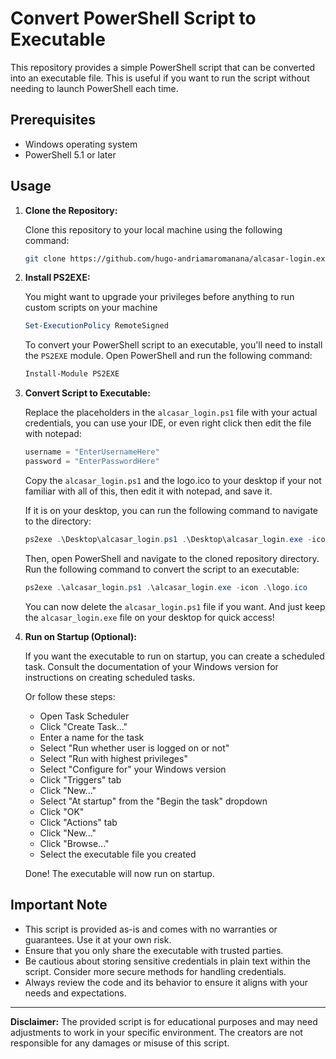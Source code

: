 
# Convert PowerShell Script to Executable

This repository provides a simple PowerShell script that can be converted into an executable file. This is useful if you want to run the script without needing to launch PowerShell each time.

## Prerequisites

- Windows operating system
- PowerShell 5.1 or later

## Usage

1. **Clone the Repository:**

   Clone this repository to your local machine using the following command:

   ```bash
   git clone https://github.com/hugo-andriamaromanana/alcasar-login.exe
   ```

2. **Install PS2EXE:**

   You might want to upgrade your privileges before anything to run custom scripts on your machine

    ```powershell
    Set-ExecutionPolicy RemoteSigned
    ```

   To convert your PowerShell script to an executable, you'll need to install the `PS2EXE` module. Open PowerShell and run the following command:

   ```powershell
   Install-Module PS2EXE
   ```

3. **Convert Script to Executable:**

   Replace the placeholders in the `alcasar_login.ps1` file with your actual credentials, you can use your IDE, or even right click then edit the file with notepad:

   ```powershell
   username = "EnterUsernameHere"
   password = "EnterPasswordHere"
   ```
   Copy the `alcasar_login.ps1` and the logo.ico to your desktop if your not familiar with all of this, then edit it with notepad, and save it.

   If it is on your desktop, you can run the following command to navigate to the directory:

   ```powershell
   ps2exe .\Desktop\alcasar_login.ps1 .\Desktop\alcasar_login.exe -icon .\Desktop\logo.ico
   ```

   Then, open PowerShell and navigate to the cloned repository directory. Run the following command to convert the script to an executable:

   ```powershell
   ps2exe .\alcasar_login.ps1 .\alcasar_login.exe -icon .\logo.ico
   ```

    You can now delete the `alcasar_login.ps1` file if you want.
    And just keep the `alcasar_login.exe` file on your desktop for quick access!

4. **Run on Startup (Optional):**

   If you want the executable to run on startup, you can create a scheduled task. Consult the documentation of your Windows version for instructions on creating scheduled tasks.

   Or follow these steps:
   - Open Task Scheduler
   - Click "Create Task..."
   - Enter a name for the task
   - Select "Run whether user is logged on or not"
    - Select "Run with highest privileges"
    - Select "Configure for" your Windows version
    - Click "Triggers" tab
    - Click "New..."
    - Select "At startup" from the "Begin the task" dropdown
    - Click "OK"
    - Click "Actions" tab
    - Click "New..."
    - Click "Browse..."
    - Select the executable file you created

    Done! The executable will now run on startup.

## Important Note

- This script is provided as-is and comes with no warranties or guarantees. Use it at your own risk.
- Ensure that you only share the executable with trusted parties.
- Be cautious about storing sensitive credentials in plain text within the script. Consider more secure methods for handling credentials.
- Always review the code and its behavior to ensure it aligns with your needs and expectations.

---

**Disclaimer:** The provided script is for educational purposes and may need adjustments to work in your specific environment. The creators are not responsible for any damages or misuse of this script.
